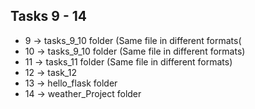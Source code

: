 ## Tasks 9 - 14
* 9 ->	tasks_9_10 folder (Same file in different formats(
* 10 ->	tasks_9_10 folder (Same file in different formats)
* 11 ->	tasks_11 folder (Same file in different formats)
* 12 ->	task_12
* 13 ->	hello_flask folder
* 14 ->	weather_Project folder

